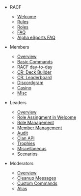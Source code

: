 - RACF
  - [Welcome](README.md)
  - [Rules](racf/rules.md)
  - [Roles](racf/roles.md)
  - [FAQ](racf/faq.md)
  - [Alpha eSports FAQ](racf/esports-faq.md)

- Members
  - [Overview](members.md)
  - [Basic Commands](member/red-commands.md)
  - [RACF day-to-day](member/racf.md)
  - [CR: Deck Builder](member/deck-builder.md)
  - [CR: Leaderboard](member/crdata.md)
  - [Discordgram](member/discordgram.md)
  - [Casino](member/casino.md)
  - [Misc](member/misc-commands.md)

- Leaders
  - [Overview](leaders.md)
  - [Role Assingment in Welcome](leader/new-users.md)
  - [Role Management](leader/manage-roles.md)
  - [Member Management](leader/manage-members.md)
  - [Audit](leader/audit.md)
  - [Clan API](leader/crclan.md)
  - [Trophies](leader/trophies.md)
  - [Miscellaneous](leader/misc.md)
  - [Scenarios](leader/scenarios.md)

- Moderators
  - [Overview](mods.md)
  - [Cleanup Messages](mod/cleanup.md)
  - [Custom Commands](mod/custom-com.md)
  - [Alias](mod/alias.md)
